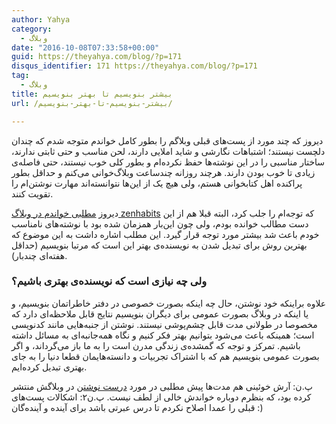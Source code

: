 ```yaml
---
author: Yahya
category:
  - وبلاگ
date: "2016-10-08T07:33:58+00:00"
guid: https://theyahya.com/blog/?p=171
disqus_identifier: 171 https://theyahya.com/blog/?p=171
tag:
  - وبلاگ
title: بیشتر بنویسیم تا بهتر بنویسیم
url: /بیشتر-بنویسیم-تا-بهتر-بنویسیم/

---
```

دیروز که چند مورد از پست‌های قبلی وبلاگم را بطور کامل خواندم متوجه شدم که چندان دلچست نیستند؛ اشتباهات نگارشی و شاید املایی دارند، لحن مناسب و حتی ثابتی ندارند، ساختار مناسبی را در این نوشته‌ها حفظ نکرده‌ام و بطور کلی خوب نیستند، حتی فاصله‌ی زیادی تا خوب بودن دارند. هرچند روزانه چندساعت وبلاگ‌خوانی می‌کنم و حداقل بطور پراکنده اهل کتابخوانی هستم، ولی هیچ یک از این‌ها نتوانسته‌اند مهارت نوشتن‌ام را تقویت کنند.

دیروز [مطلبی خواندم در وبلاگ zenhabits](http://zenhabits.net/daily/) که توجه‌ام را جلب کرد، البته قبلا هم از این دست مطالب خوانده بودم، ولی چون این‌بار همزمان شده بود با نوشته‌های نامناسب خودم باعث شد بیشتر مورد توجه قرار گیرد. این مطلب اشاره داشت به این موضوع که بهترین روش برای تبدیل شدن به نویسنده‌ی بهتر این است که مرتبا بنویسیم (حداقل هفته‌ای چندبار).

### ولی چه نیازی است که نویسنده‌ی بهتری باشیم؟

علاوه براینکه خود نوشتن، حال چه اینکه بصورت خصوصی در دفتر خاطراتمان بنویسیم، و یا اینکه در وبلاگ بصورت عمومی برای دیگران بنویسیم نتایج قابل ملاحظه‌ای دارد که مخصوصا در طولانی مدت قابل چشم‌پوشی نیستند. نوشتن از جنبه‌هایی مانند کدنویسی است؛ همینکه باعث می‌شود بتوانیم بهتر فکر کنیم و نگاه همه‌جانبه‌ای به مسائل داشته باشیم. تمرکز و توجه که گمشده‌ی زندگی مدرن است را به ما باز می‌گرداند، و اگر بصورت عمومی بنویسیم هم که با اشتراک تجربیات و دانسته‌هایمان قطعا دنیا را به جای بهتری تبدیل کرده‌ایم.

پ.ن: آرش خوئینی هم مدت‌ها پیش مطلبی در مورد [درست نوشتن](http://thearash.net/?p=216) در وبلاگش منتشر کرده بود، که بنظرم دوباره خواندش خالی از لطف نیست.
پ.ن۲: اشکالات پست‌های قبلی را عمدا اصلاح نکردم تا درس عبرتی باشد برای آینده و آینده‌گان :)
